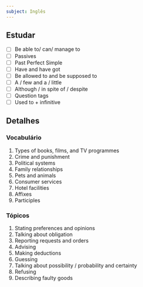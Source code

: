 ```yaml
---
subject: Inglês
---
```


## Estudar
- [ ] Be able to/ can/ manage to 
- [ ] Passives 
- [ ] Past Perfect Simple 
- [ ] Have and have got 
- [ ] Be allowed to and be supposed to 
- [ ] A / few and a / little 
- [ ] Although / in spite of / despite 
- [ ] Question tags 
- [ ] Used to + infinitive 

## Detalhes
### Vocabulário
1. Types of books, films, and TV programmes
2. Crime and punishment
3. Political systems
4. Family relationships
5. Pets and animals
6. Consumer services
7. Hotel facilities
8. Affixes
9. Participles

### Tópicos
1. Stating preferences and opinions
2. Talking about obligation
3. Reporting requests and orders
4. Advising
5. Making deductions
6. Guessing
7. Talking about possibility / probability and certainty
8. Refusing
9. Describing faulty goods
